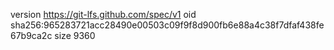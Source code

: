 version https://git-lfs.github.com/spec/v1
oid sha256:965283721acc28490e00503c09f9f8d900fb6e88a4c38f7dfaf438fe67b9ca2c
size 9360
